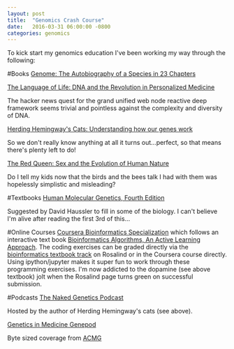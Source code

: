 ```yaml
---
layout: post
title:  "Genomics Crash Course"
date:   2016-03-31 06:00:00 -0800
categories: genomics
---
```

To kick start my genomics education I've been working my way through the following:

#Books
[Genome: The Autobiography of a Species in 23 Chapters](http://www.amazon.com/Genome-The-Autobiography-Species-Chapters/dp/0060894083) 

[The Language of Life: DNA and the Revolution in Personalized Medicine](http://www.amazon.com/gp/product/B003100UQU)

The hacker news quest for the grand unified web node reactive deep framework seems trivial and pointless against the complexity and diversity of DNA.

[Herding Hemingway's Cats: Understanding how our genes work](http://www.amazon.com/Herding-Hemingways-Cats-Understanding-Bloomsbury-ebook/dp/B015RKFCPK)

So we don't really know anything at all it turns out...perfect, so that means there's plenty left to do!

[The Red Queen: Sex and the Evolution of Human Nature](http://www.amazon.com/The-Red-Queen-Evolution-Nature/dp/0060556579)

Do I tell my kids now that the birds and the bees talk I had with them was hopelessly simplistic and misleading?

#Textbooks
[Human Molecular Genetics, Fourth Edition](http://www.amazon.com/Human-Molecular-Genetics-Fourth-Edition/dp/0815341490)

Suggested by David Haussler to fill in some of the biology. I can't believe I'm alive after reading the first 3rd of this...

#Online Courses
[Coursera Bioinformatics Specialization](https://www.coursera.org/specializations/bioinformatics) which follows an interactive text book [Bioinformatics Algorithms, An Active Learning Approach](http://bioinformaticsalgorithms.com/). The coding exercises can be graded directly via the [bioinformatics textbook track](http://rosalind.info/problems/list-view/?location=bioinformatics-textbook-track) on Rosalind or in the Coursera course directly. Using ipython/jupyter makes it super fun to work through these programming exercises. I'm now addicted to the dopamine (see above textbook) jolt when the Rosalind page turns green on successful submission.

#Podcasts
[The Naked Genetics Podcast](http://www.thenakedscientists.com/HTML/podcasts/genetics/)

Hosted by the author of Herding Hemingway's cats (see above).

[Genetics in Medicine Genepod](http://www.nature.com/gim/podcast/index.html)

Byte sized coverage from [ACMG](https://www.acmg.net/)


